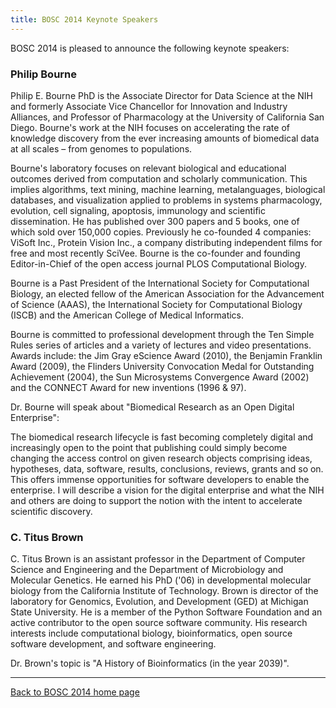 ```yaml
---
title: BOSC 2014 Keynote Speakers
---
```


BOSC 2014 is pleased to announce the following keynote speakers:

### Philip Bourne

Philip E. Bourne PhD is the Associate Director for Data Science at the
NIH and formerly Associate Vice Chancellor for Innovation and Industry
Alliances, and Professor of Pharmacology at the University of California
San Diego. Bourne's work at the NIH focuses on accelerating the rate of
knowledge discovery from the ever increasing amounts of biomedical data
at all scales – from genomes to populations.

Bourne's laboratory focuses on relevant biological and educational
outcomes derived from computation and scholarly communication. This
implies algorithms, text mining, machine learning, metalanguages,
biological databases, and visualization applied to problems in systems
pharmacology, evolution, cell signaling, apoptosis, immunology and
scientific dissemination. He has published over 300 papers and 5 books,
one of which sold over 150,000 copies. Previously he co-founded 4
companies: ViSoft Inc., Protein Vision Inc., a company distributing
independent films for free and most recently SciVee. Bourne is the
co-founder and founding Editor-in-Chief of the open access journal PLOS
Computational Biology.

Bourne is a Past President of the International Society for
Computational Biology, an elected fellow of the American Association for
the Advancement of Science (AAAS), the International Society for
Computational Biology (ISCB) and the American College of Medical
Informatics.

Bourne is committed to professional development through the Ten Simple
Rules series of articles and a variety of lectures and video
presentations. Awards include: the Jim Gray eScience Award (2010), the
Benjamin Franklin Award (2009), the Flinders University Convocation
Medal for Outstanding Achievement (2004), the Sun Microsystems
Convergence Award (2002) and the CONNECT Award for new inventions (1996
& 97).

Dr. Bourne will speak about "Biomedical Research as an Open Digital
Enterprise":

The biomedical research lifecycle is fast becoming completely digital
and increasingly open to the point that publishing could simply become
changing the access control on given research objects comprising ideas,
hypotheses, data, software, results, conclusions, reviews, grants and so
on. This offers immense opportunities for software developers to enable
the enterprise. I will describe a vision for the digital enterprise and
what the NIH and others are doing to support the notion with the intent
to accelerate scientific discovery.

### C. Titus Brown

C. Titus Brown is an assistant professor in the Department of Computer
Science and Engineering and the Department of Microbiology and Molecular
Genetics. He earned his PhD ('06) in developmental molecular biology
from the California Institute of Technology. Brown is director of the
laboratory for Genomics, Evolution, and Development (GED) at Michigan
State University. He is a member of the Python Software Foundation and
an active contributor to the open source software community. His
research interests include computational biology, bioinformatics, open
source software development, and software engineering.

Dr. Brown's topic is "A History of Bioinformatics (in the year 2039)".

------------------------------------------------------------------------

[Back to BOSC 2014 home page](BOSC_2014 "wikilink")
